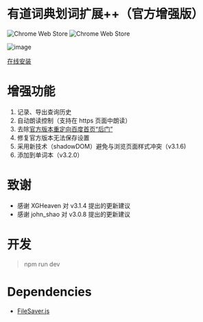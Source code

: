 有道词典划词扩展++（官方增强版）
====
![Chrome Web Store](https://img.shields.io/chrome-web-store/v/chgkpfgnhlojjpjchjcbpbgmdnmfmmil.svg)
![Chrome Web Store](https://img.shields.io/chrome-web-store/d/chgkpfgnhlojjpjchjcbpbgmdnmfmmil.svg?maxAge=2592000)

![image](http://ww1.sinaimg.cn/mw1024/3eea7a48jw1et5qn33gzaj208x0cs75k.jpg)

[在线安装](https://chrome.google.com/webstore/detail/chgkpfgnhlojjpjchjcbpbgmdnmfmmil "Chrome Web Store")

# 增强功能
1. 记录、导出查询历史
2. 自动朗读控制（支持在 https 页面中朗读）
3. 去除[官方版本重定向百度首页“后门”](http://wenku.baidu.com/view/e9660493aef8941ea76e05cf "后门报告")
4. 修复官方版本无法保存设置
5. 采用新技术（shadowDOM）避免与浏览页面样式冲突（v3.1.6)
6. 添加到单词本（v3.2.0）

# 致谢
- 感谢 XGHeaven 对 v3.1.4 提出的更新建议
- 感谢 john_shao 对 v3.0.8 提出的更新建议

# 开发
> npm run dev

# Dependencies
- [FileSaver.js](https://github.com/eligrey/FileSaver.js/)

